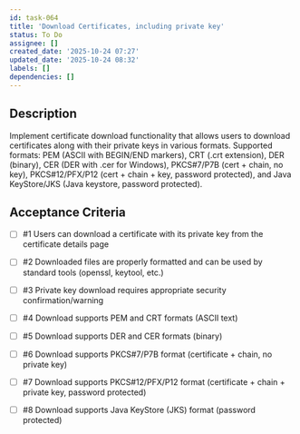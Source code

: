 ```yaml
---
id: task-064
title: 'Download Certificates, including private key'
status: To Do
assignee: []
created_date: '2025-10-24 07:27'
updated_date: '2025-10-24 08:32'
labels: []
dependencies: []
---
```


## Description

<!-- SECTION:DESCRIPTION:BEGIN -->
Implement certificate download functionality that allows users to download certificates along with their private keys in various formats. Supported formats: PEM (ASCII with BEGIN/END markers), CRT (.crt extension), DER (binary), CER (DER with .cer for Windows), PKCS#7/P7B (cert + chain, no key), PKCS#12/PFX/P12 (cert + chain + key, password protected), and Java KeyStore/JKS (Java keystore, password protected).
<!-- SECTION:DESCRIPTION:END -->

## Acceptance Criteria
<!-- AC:BEGIN -->
- [ ] #1 Users can download a certificate with its private key from the certificate details page
- [ ] #2 Downloaded files are properly formatted and can be used by standard tools (openssl, keytool, etc.)
- [ ] #3 Private key download requires appropriate security confirmation/warning

- [ ] #4 Download supports PEM and CRT formats (ASCII text)
- [ ] #5 Download supports DER and CER formats (binary)
- [ ] #6 Download supports PKCS#7/P7B format (certificate + chain, no private key)
- [ ] #7 Download supports PKCS#12/PFX/P12 format (certificate + chain + private key, password protected)
- [ ] #8 Download supports Java KeyStore (JKS) format (password protected)
<!-- AC:END -->
